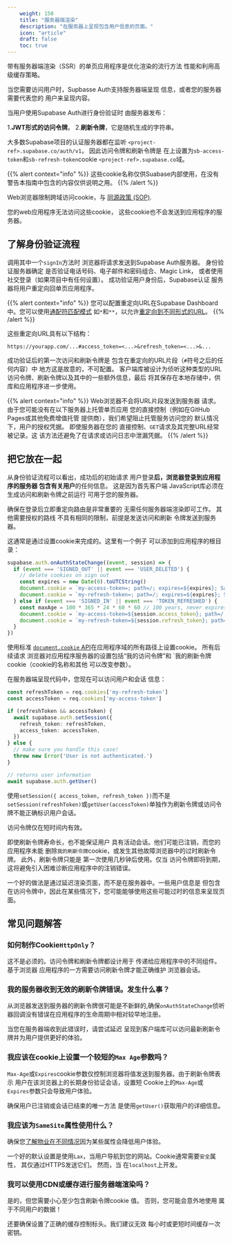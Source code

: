 ```yaml
---
    weight: 150
    title: "服务器端渲染"
    description: "在服务器上呈现包含用户信息的页面。"
    icon: "article"
    draft: false
    toc: true
---
```


带有服务器端渲染（SSR）的单页应用程序是优化渲染的流行方法 性能和利用高级缓存策略。

当您需要访问用户时，Supbasse Auth支持服务器端呈现 信息，或者您的服务器需要代表您的 用户来呈现内容。

当用户使用Supabase Auth进行身份验证时 由服务器发布：


1.**JWT形式的访问令牌**。
2.**刷新令牌**，它是随机生成的字符串。

大多数Supabase项目的认证服务器都在监听 `<project-ref>.supabase.co/auth/v1`，
因此访问令牌和刷新令牌是 在上设置为`sb-access-token`和`sb-refresh-token`cookie `<project-ref>.supabase.co`域。

{{% alert context="info" %}}
这些cookie名称仅供Suabase内部使用，在没有 警告本指南中包含的内容仅供说明之用。
{{% /alert %}}

Web浏览器限制跨域访问cookie，与 [同源政策 (SOP)](https://developer.mozilla.org/en-US/docs/Web/Security/Same-origin_policy).

您的web应用程序无法访问这些cookie，
这些cookie也不会发送到应用程序的服务器。

## 了解身份验证流程

调用其中一个`signIn`方法时 浏览器将请求发送到Supabase Auth服务器。
身份验证服务器确定 是否验证电话号码、电子邮件和密码组合、Magic Link， 或者使用社交登录（如果项目中有任何设置）。
成功验证用户身份后，Supabase认证 服务器将用户重定向回单页应用程序。


{{% alert context="info" %}}
您可以配置重定向URL在Supabase Dashboard中。您可以使用[通配符匹配模式](/docs/app/auth/auth#redirect-urls-and-wildcards) 如`*`和`**`，以允许[重定向到不同形式的URL](https://app.supabase.com/project/_/auth/url-configuration)。
{{% /alert %}}

这些重定向URL具有以下结构：

```
https://yourapp.com/...#access_token=<...>&refresh_token=<...>&...
```

成功验证后的第一次访问和刷新令牌是 包含在重定向的URL片段（`#`符号之后的任何内容）中 地方这是故意的，不可配置。
客户端库被设计为侦听这种类型的URL 访问令牌、刷新令牌以及其中的一些额外信息，最后 将其保存在本地存储中，供库和应用程序进一步使用。


{{% alert context="info" %}}
Web浏览器不会将URL片段发送到服务器 请求。
由于您可能没有在以下服务器上托管单页应用 您的直接控制（例如在GitHub Pages或其他免费增值托管 提供商），我们希望阻止托管服务访问您的 默认情况下，用户的授权凭据。
即使服务器在您的 直接控制、`GET`请求及其完整URL经常被记录。这 该方法还避免了在请求或访问日志中泄漏凭据。
{{% /alert %}}

## 把它放在一起

从身份验证流程可以看出，成功后的初始请求 用户登录**后，浏览器登录到应用程序的服务器 包含有关用户**的任何信息。
这是因为首先客户端 JavaScript库必须在生成访问和刷新令牌之前运行 可用于您的服务器。

确保在登录后立即重定向路由是非常重要的 无需任何服务器端渲染即可工作。
其他需要授权的路线 不具有相同的限制，前提是发送访问和刷新 令牌发送到服务器。

这通常是通过设置cookie来完成的。这里有一个例子 可以添加到应用程序的根目录：


```typescript
supabase.auth.onAuthStateChange((event, session) => {
  if (event === 'SIGNED_OUT' || event === 'USER_DELETED') {
    // delete cookies on sign out
    const expires = new Date(0).toUTCString()
    document.cookie = `my-access-token=; path=/; expires=${expires}; SameSite=Lax; secure`
    document.cookie = `my-refresh-token=; path=/; expires=${expires}; SameSite=Lax; secure`
  } else if (event === 'SIGNED_IN' || event === 'TOKEN_REFRESHED') {
    const maxAge = 100 * 365 * 24 * 60 * 60 // 100 years, never expires
    document.cookie = `my-access-token=${session.access_token}; path=/; max-age=${maxAge}; SameSite=Lax; secure`
    document.cookie = `my-refresh-token=${session.refresh_token}; path=/; max-age=${maxAge}; SameSite=Lax; secure`
  }
})
```

使用标准
[`document.cookie` API](https://developer.mozilla.org/en-US/docs/Web/API/Document/cookie)在应用程序域的所有路径上设置cookie。
所有后续请求 浏览器对应用程序服务器的设置包括“我的访问令牌”和 `我的刷新令牌cookie（cookie的名称和其他 可以改变参数）。

在服务器端呈现代码中，您现在可以访问用户和会话 信息：

```typescript
const refreshToken = req.cookies['my-refresh-token']
const accessToken = req.cookies['my-access-token']

if (refreshToken && accessToken) {
  await supabase.auth.setSession({
    refresh_token: refreshToken,
    access_token: accessToken,
  })
} else {
  // make sure you handle this case!
  throw new Error('User is not authenticated.')
}

// returns user information
await supabase.auth.getUser()
```

使用`setSession({ access_token, refresh_token })`而不是 `setSession(refreshToken)`或`getUser(accessToken)`单独作为刷新令牌或访问令牌不能正确标识用户会话。

访问令牌仅在短时间内有效。

即使刷新令牌寿命长，也不能保证用户 具有活动会话。他们可能已注销，而您的应用程序未能 删除`我的刷新令牌`cookie，或发生其他故障浏览器中的过时刷新令牌。
此外，刷新令牌只能是 第一次使用几秒钟后使用。仅当 访问令牌即将到期，这将避免引入困难诊断应用程序中的注销错误。 

一个好的做法是通过延迟渲染页面，而不是在服务器中。一些用户信息是 但包含在访问令牌中，因此在某些情况下，您可能能够使用这些可能过时的信息来呈现页面。


## 常见问题解答

### 如何制作Cookie`HttpOnly`？

这不是必须的。访问令牌和刷新令牌都设计用于 传递给应用程序中的不同组件。基于浏览器 应用程序的一方需要访问刷新令牌才能正确维护 浏览器会话。

### 我的服务器收到无效的刷新令牌错误。发生什么事？

从浏览器发送到服务器的刷新令牌很可能是不新鲜的,确保`onAuthStateChange`侦听器回调没有错误在应用程序的生命周期中相对较早地注册。 

当您在服务器端收到此错误时，请尝试延迟 呈现到客户端库可以访问最新刷新令牌并为用户提供更好的体验。


### 我应该在cookie上设置一个较短的`Max Age`参数吗？

`Max-Age`或`Expires`cookie参数仅控制浏览器将值发送到服务器。由于刷新令牌表示 用户在该浏览器上的长期身份验证会话，设置短 Cookie上的`Max-Age`或`Expires`参数只会导致用户体验。 

确保用户已注销或会话已结束的唯一方法 是使用`getUser()`获取用户的详细信息。


### 我应该为`SameSite`属性使用什么？

确保您[了解物业在不同情况](https://developer.mozilla.org/en-US/docs/Web/HTTP/Headers/Set-Cookie/SameSite)因为某些属性会降低用户体验。


一个好的默认设置是使用`Lax`，当用户导航到您的网站。Cookie通常需要`安全`属性， 其仅通过HTTPS发送它们。
然而，当 在`localhost`上开发。

### 我可以使用CDN或缓存进行服务器端渲染吗？

是的，但您需要小心至少包含刷新令牌cookie 值。
否则，您可能会意外地使用 属于不同用户的数据！

还要确保设置了正确的缓存控制标头。我们建议无效 每小时或更短时间缓存一次密钥。


